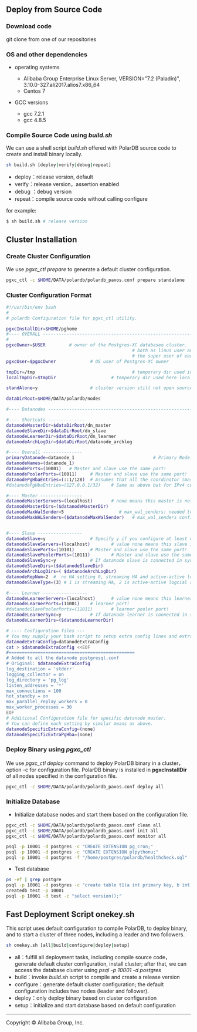 

## Deploy from Source Code

### Download code

git clone from one of our repositories

### OS and other dependencies

* operating systems
  * Alibaba Group Enterprise Linux Server, VERSION="7.2 (Paladin)", 3.10.0-327.ali2017.alios7.x86_64
  * Centos 7

* GCC versions 
  * gcc 7.2.1 
  * gcc 4.8.5


### Compile Source Code using *build.sh*

We can use a shell script *build.sh* offered with PolarDB source code 
to create and install binary locally. 

```bash
sh build.sh [deploy|verify|debug|repeat]
```

* deploy：release version, default
* verify：release version，assertion enabled
* debug ：debug version
* repeat：compile source code without calling configure


for example:
```bash
$ sh build.sh # release version
```

## Cluster Installation

### Create Cluster Configuration

We use *pgxc_ctl prepare* to generate a default cluster configuration. 

```bash
pgxc_ctl -c $HOME/DATA/polardb/polardb_paxos.conf prepare standalone
```

### Cluster Configuration Format

```bash
#!/usr/bin/env bash
#
# polardb Configuration file for pgxc_ctl utility.

pgxcInstallDir=$HOME/pghome
#---- OVERALL -----------------------------------------------------------------------------
#
pgxcOwner=$USER         # owner of the Postgres-XC databaseo cluster.  Here, we use this
                                                # both as linus user and database user.  This must be
                                                # the super user of each coordinator and datanode.
pgxcUser=$pgxcOwner             # OS user of Postgres-XC owner

tmpDir=/tmp                                     # temporary dir used in XC servers
localTmpDir=$tmpDir                     # temporary dir used here locally

standAlone=y                    # cluster version still not open source for now

dataDirRoot=$HOME/DATA/polardb/nodes

#---- Datanodes -------------------------------------------------------------------------------------------------------

#---- Shortcuts --------------
datanodeMasterDir=$dataDirRoot/dn_master
datanodeSlaveDir=$dataDirRoot/dn_slave
datanodeLearnerDir=$dataDirRoot/dn_learner
datanodeArchLogDir=$dataDirRoot/datanode_archlog

#---- Overall ---------------
primaryDatanode=datanode_1                              # Primary Node.
datanodeNames=(datanode_1)
datanodePorts=(10001)   # Master and slave use the same port!
datanodePoolerPorts=(10011)     # Master and slave use the same port!
datanodePgHbaEntries=(::1/128)  # Assumes that all the coordinator (master/slave) accepts
#datanodePgHbaEntries=(127.0.0.1/32)    # Same as above but for IPv4 connections

#---- Master ----------------
datanodeMasterServers=(localhost)       # none means this master is not available.
datanodeMasterDirs=($datanodeMasterDir)
datanodeMaxWalSender=5                     # max_wal_senders: needed to configure slave. If zero value is
datanodeMaxWALSenders=($datanodeMaxWalSender)   # max_wal_senders configuration for each datanode


#---- Slave -----------------
datanodeSlave=y                 # Specify y if you configure at least one coordiantor slave.  Otherwise, the following
datanodeSlaveServers=(localhost)        # value none means this slave is not available
datanodeSlavePorts=(10101)      # Master and slave use the same port!
datanodeSlavePoolerPorts=(10111)        # Master and slave use the same port!
datanodeSlaveSync=y             # If datanode slave is connected in synchronized mode
datanodeSlaveDirs=($datanodeSlaveDir)
datanodeArchLogDirs=( $datanodeArchLogDir)
datanodeRepNum=2  #  no HA setting 0, streaming HA and active-active logcial replication setting 1 replication,  paxos HA setting 2 replication.
datanodeSlaveType=(3) # 1 is streaming HA, 2 is active-active logcial replication, 3 paxos HA.

#---- Learner -----------------
datanodeLearnerServers=(localhost)      # value none means this learner is not available
datanodeLearnerPorts=(11001)    # learner port!
#datanodeSlavePoolerPorts=(11011)       # learner pooler port!
datanodeLearnerSync=y           # If datanode learner is connected in synchronized mode
datanodeLearnerDirs=($datanodeLearnerDir)

# ---- Configuration files ---
# You may supply your bash script to setup extra config lines and extra pg_hba.conf entries here.
datanodeExtraConfig=datanodeExtraConfig
cat > $datanodeExtraConfig <<EOF
#================================================
# Added to all the datanode postgresql.conf
# Original: $datanodeExtraConfig
log_destination = 'stderr'
logging_collector = on
log_directory = 'pg_log'
listen_addresses = '*'
max_connections = 100
hot_standby = on
max_parallel_replay_workers = 0
max_worker_processes = 30
EOF
# Additional Configuration file for specific datanode master.
# You can define each setting by similar means as above.
datanodeSpecificExtraConfig=(none)
datanodeSpecificExtraPgHba=(none)
```

### Deploy Binary using *pgxc_ctl*
We use *pgxc_ctl deploy* command to deploy PolarDB binary in a cluster，option -c for configuration file. PolarDB binary is installed in **pgxcInstallDir** of all nodes specified in the configuration file. 

```bash
pgxc_ctl -c $HOME/DATA/polardb/polardb_paxos.conf deploy all
```

### Initialize Database
* Initialize database nodes and start them based on the configuration file. 

```bash
pgxc_ctl -c $HOME/DATA/polardb/polardb_paxos.conf clean all
pgxc_ctl -c $HOME/DATA/polardb/polardb_paxos.conf init all
pgxc_ctl -c $HOME/DATA/polardb/polardb_paxos.conf monitor all
```


```bash
psql -p 10001 -d postgres -c "CREATE EXTENSION pg_cron;"
psql -p 10001 -d postgres -c "CREATE EXTENSION plpythonu;"
psql -p 10001 -d postgres -f "/home/postgres/polardb/healthcheck.sql"
```

* Test database

```bash
ps -ef | grep postgre
psql -p 10001 -d postgres -c "create table t1(a int primary key, b int);"
createdb test -p 10001
psql -p 10001 -d test -c "select version();"
```

## Fast Deployment Script onekey.sh

This script uses default configuration to compile PolarDB, to deploy binary, and to start a cluster of three nodes, including a leader and two followers. 

```bash
sh onekey.sh [all|build|configure|deploy|setup]
```

* all：fulfill all deployment tasks, including compile source code，generate default cluster configuration, install cluster; after that, we can access the database cluster using *psql -p 10001 -d postgres*
* build：invoke *build.sh* script to compile and create a release version
* configure：generate default cluster configuration; the default configuration includes two nodes (leader and follower). 
* deploy：only deploy binary based on cluster configuration
* setup：initialize and start database based on default configuration

___

Copyright © Alibaba Group, Inc.


